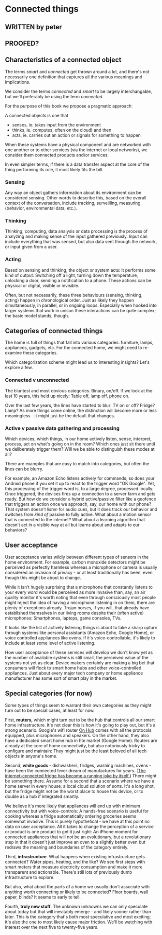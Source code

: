 # Connected things

## WRITTEN by peter
## PROOFED?

## Characteristics of a connected object

The terms *smart* and *connected* get thrown around a lot, and there's not necessarily one definition that captures all the various meanings and implications. 

We consider the terms *connected* and *smart* to be largely interchangable, but we'll preferably be using the term *connected*.

For the purpose of this book we propose a pragmatic approach: 

A connected objects is one that

- senses, ie. takes input from the environment 
- thinks, ie. computes, often on the cloud) and then
- acts, ie. carries out an action or signals for something to happen

When these systems have a physical component and are networked with one another or to other services (via the internet or local networks), we consider them  connected products and/or services. 

In even simpler terms, if there is a data transfer aspect at the core of the thing performing its role, it most likely fits the bill.


### Sensing

Any way an object gathers information about its environment can be considered sensing. Other words to describe this, based on the overall context of the conversation, include tracking, surveilling, measuring (behavior, environmental data, etc.). 

### Thinking

Thinking, computing, data analysis or data processing is the process of analyzing and making sense of the input gathered previously. Input can include everything that was sensed, but also data sent through the network, or input given from a user.

### Acting

Based on sensing and thinking, the object or system acts: It performs some kind of output: Switching off a light, turning down the temperature, unlocking a door, sending a notification to a phone. These actions can be physical or digital, visible or invisible.

Often, but not necessarily, these three behaviours (sensing, thinking, acting) happen in chronological order. Just as likely they happen simultaneously, in parallel, or in ongoing loops. Especially when hooked into larger systems that work in unison these interactions can be quite complex; the basic model stands, though.


## Categories of connected things

The home is full of things that fall into various categories: furniture, lamps, appliances, gadgets, etc. For the connected home, we might need to re-examine these categories. 

Which categorization scheme might lead us to interesting insights? Let's explore a few.

### Connected v unconnected

The bluntest and most obvious categories. Binary, on/off. If we look at the last 10 years, this held up nicely: Table off, lamp off, phone on.

Over the last few years, the lines have started to blur: TV on or off? Fridge? Lamp? As more things come online, the distinction will become more or less meaningless - it might just be the default that changes.

### Active v passive data gathering and processing

Which devices, which things, in our home actively listen, sense, interpret, process, act on what's going on in the room? Which ones just sit there until we deliberately trigger them? Will we be able to distinguish these modes at all?

There are examples that are easy to match into categories, but often the lines can be blurry. 

For example, an Amazon Echo listens actively for commands; so does your Android phone if you set it up to react to the trigger word "OK Google". Yet, this processing of the trigger word is, to a large degree, processed locally. Once triggered, the devices fires up a connection to a server farm and gets ready. But how do we consider a hybrid active/passive filter like a geofence that triggers an action once we approach, say, our home with our phone? That system doesn't *listen* for audio cues, but it does track our behavior and switches from *kind of* passive to fully active. What about a motion sensor that is connected to the internet? What about a learning algorithm that doesn't act in a visible way at all but learns about and adapts to our behaviors?


## User acceptance

User acceptance varies wildly between different types of sensors in the home environment. For example, carbon monoxide detectors might be perceived as perfectly harmless whereas a microphone or camera is usually considered an invasion of privacy - or at least traditionally has been, even though this might be about to change.

While it isn't hugely surprising that a microphone that constantly listens to your every word would be perceived as more invasive than, say, an air quality monitor it's worth noting that even through consciously most people might reject the idea of having a microphone listening in on them, there are plenty of exceptions already. Trojan horses, if you will, that already have established themselves in our living rooms despite their (often active) microphones: Smartphones, laptops, game consoles, TVs. 

It looks like the list of actively listening things is about to take a sharp upturn through systems like personal assistants (Amazon Echo, Google Home), or voice controlled appliances like ovens. If it's voice-controllable, it's likely to include at least some level of active listening.

How user acceptance of these services will develop we don't know yet as the number of available systems is still small, the perceived value of the systems not yet as clear. Device makers certainly are making a big bet that consumers will flock to smart home hubs and other voice-controlled appliances. Just about every major tech company or home appliance manufacturer has some sort of smart play in the market.


## Special categories (for now)

Some types of things seem to warrant their own categories as they might turn out to be special cases, at least for now.

First, **routers,** which might turn out to be the hub that controls all our smart home infrastructure. It's not clear this is how it's going to play out, but it's a strong scenario. Google's wifi router [On Hub](https://on.google.com/hub/) comes with all the protocols equipped, plus microphones and speakers. On the other hand, they also have a dedicated smart home hub in hte market (Google Home). Routers are already at the core of home connectivity, but also notoriously tricky to configure and maintain: They might just be the least beloved of all tech objects in anyone's home.

Second, **white goods** - dishwashers, fridges, washing machines, ovens - have been the connected fever dream of manufactures for years. ([The internet-connected fridge has become a running joke by itself.](http://fuckyeahinternetfridge.tumblr.com/)) There might be something there. Assume for a second that a scenario where we have a home server in every house; a local cloud solution of sorts. It's a long shot, but the fridge might not be the worst place to house this device, or to double as a hub if integrated smartly. 

We believe it's more likely that appliances will end up with minimum connectivity but with voice-controls: A hands-free scenario is useful for cooking whereas a fridge automatically ordering groceries seems somewhat invasive. This is purely hypothetical - we have at this point no data on user acceptance. All it takes to change the perception of a service or product is one product to get it just right: An iPhone moment for connected appliances that will not be an evolutionary, but a revolutionary step in that it doesn't just improve an oven to a slightly better oven but redraws the meaning and boundaries of the category entirely.

Third, **infrastructure**. What happens when existing infrastructure gets connected? Water pipes, heating, and the like? We see first steps with smart meters that measure electricity consumption and make it more transparent and actionable. There's still lots of previously dumb infrastructure to explore.

But also, what about the parts of a home we usually don't associate with anything worth connecting or likely to be connected? Floor boards, wall paper, blinds? It seems to early to tell.

Fourth, **truly new stuff**. The unknown unknowns we can only speculate about today but that will inevitably emerge - and likely sooner rather than later. This is the category that's both most speculative and most exciting; it's also the one to most likely cause major friction. We'll be watching with interest over the next five to twenty-five years.

